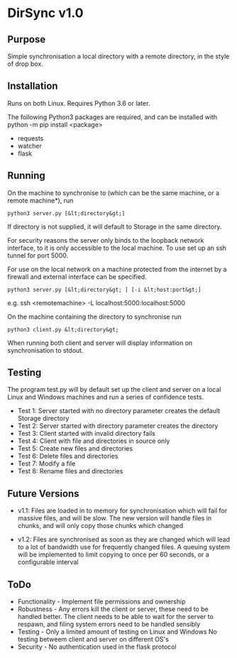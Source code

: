 DirSync v1.0
============

Purpose
-------
Simple synchronisation a local directory with a remote directory, in the style of drop box.


Installation
------------
Runs on both Linux. Requires Python 3.6 or later.

The following Python3 packages are required, and can be installed with python -m pip install &lt;package&gt;

* requests
* watcher
* flask


Running
-------
On the machine to synchronise to (which can be the same machine, or a remote machine*), run

    python3 server.py [&lt;directory&gt;]

If directory is not supplied, it will default to Storage in the same directory.

For security reasons the server only binds to the loopback network interface,
to it is only accessible to the local machine. To use set up an ssh tunnel for port 5000.

For use on the local network on a machine protected from the internet by a firewall and
external interface can be specified.

    python3 server.py [&lt;directory&gt; ] [-i &lt;host:port&gt;]

e.g. ssh &lt;remotemachine&gt; -L localhost:5000:localhost:5000

On the machine containing the directory to synchronise run

    python3 client.py &lt;directory&gt;

When running both client and server will display information on synchronisation to stdout.


Testing
-------
The program test.py will by default set up the client and server on a local Linux and Windows
machines and run a series of confidence tests.

* Test 1: Server started with no directory parameter creates the default Storage directory
* Test 2: Server started with directory parameter creates the directory
* Test 3: Client started with invalid directory fails
* Test 4: Client with file and directories in source only
* Test 5: Create new files and directories
* Test 6: Delete files and directories
* Test 7: Modify a file
* Test 8: Rename files and directories



Future Versions
---------------
* v1.1: Files are loaded in to memory for synchronisation which will fail for massive files,
and will be slow. The new version will handle files in chunks, and will only copy those
chunks which changed

* v1.2: Files are synchronised as soon as they are changed which will lead to a lot of bandwidth
use for frequently changed files. A queuing system will be implemented to limit copying to
once per 60 seconds, or a configurable interval


ToDo
----
* Functionality - Implement file permissions and ownership
* Robustness    - Any errors kill the client or server, these need to be handled
                  better. The client needs to be able to wait for the server to
                  respawn, and filing system errors need to be handled sensibly
* Testing       - Only a limited amount of testing on Linux and Windows
                  No testing betweem client and server on different OS's
* Security      - No authentication used in the flask protocol
